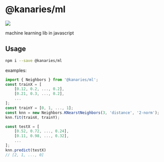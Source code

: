 # @kanaries/ml

![](https://img.shields.io/github/license/kanaries/ml?color=%23FF7575)

machine learning lib in javascript

## Usage

```sh
npm i --save @kanaries/ml
```

examples:
```js
import { Neighbors } from '@kanaries/ml';
const trainX = [
    [0.12, 0.2, ..., 0.2],
    [0.21, 0.3, ..., 0.2],
    ...
];
const trainY = [0, 1, ..., 1];
const knn = new Neighbors.KNearstNeighbors(3, 'distance', '2-norm');
knn.fit(trainX, trainY);

const testX = [
    [0.52, 0.72, ..., 0.24],
    [0.11, 0.98, ..., 0.32],
    ...
];
knn.predict(testX)
// [2, 1, ..., 0]
```
